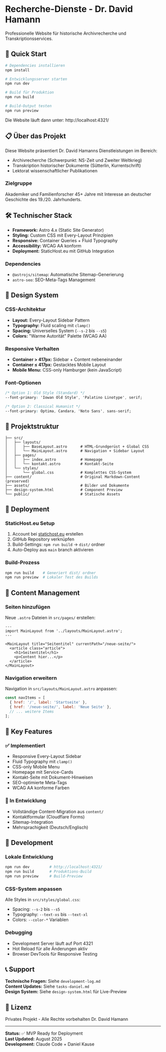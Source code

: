 # Recherche-Dienste - Dr. David Hamann

Professionelle Website für historische Archivrecherche und Transkriptionsservices.

## 🚀 Quick Start

```bash
# Dependencies installieren
npm install

# Entwicklungsserver starten
npm run dev

# Build für Produktion
npm run build

# Build-Output testen
npm run preview
```

Die Website läuft dann unter: http://localhost:4321/

## 📋 Über das Projekt

Diese Website präsentiert Dr. David Hamanns Dienstleistungen im Bereich:
- Archivrecherche (Schwerpunkt: NS-Zeit und Zweiter Weltkrieg)  
- Transkription historischer Dokumente (Sütterlin, Kurrentschrift)
- Lektorat wissenschaftlicher Publikationen

### Zielgruppe
Akademiker und Familienforscher 45+ Jahre mit Interesse an deutscher Geschichte des 19./20. Jahrhunderts.

## 🛠 Technischer Stack

- **Framework:** Astro 4.x (Static Site Generator)
- **Styling:** Custom CSS mit Every-Layout Prinzipien
- **Responsive:** Container Queries + Fluid Typography
- **Accessibility:** WCAG AA konform
- **Deployment:** StaticHost.eu mit GitHub Integration

### Dependencies
- `@astrojs/sitemap`: Automatische Sitemap-Generierung
- `astro-seo`: SEO-Meta-Tags Management

## 🎨 Design System

### CSS-Architektur
- **Layout:** Every-Layout Sidebar Pattern  
- **Typography:** Fluid scaling mit `clamp()`
- **Spacing:** Universelles System (`--s-2` bis `--s5`)
- **Colors:** "Warme Autorität" Palette (WCAG AA)

### Responsive Verhalten
- **Container > 417px:** Sidebar + Content nebeneinander
- **Container ≤ 417px:** Gestacktes Mobile Layout
- **Mobile Menu:** CSS-only Hamburger (kein JavaScript)

### Font-Optionen
```css
/* Option 1: Old Style (Standard) */
--font-primary: 'Iowan Old Style', 'Palatino Linotype', serif;

/* Option 2: Classical Humanist */
--font-primary: Optima, Candara, 'Noto Sans', sans-serif;
```

## 📁 Projektstruktur

```
├── src/
│   ├── layouts/
│   │   ├── BaseLayout.astro      # HTML-Grundgerüst + Global CSS
│   │   └── MainLayout.astro      # Navigation + Sidebar Layout
│   ├── pages/
│   │   ├── index.astro           # Homepage
│   │   └── kontakt.astro         # Kontakt-Seite
│   └── styles/
│       └── global.css            # Komplettes CSS-System
├── content/                      # Original Markdown-Content (preserved)
├── assets/                       # Bilder und Dokumente
├── design-system.html            # Component Preview
└── public/                       # Statische Assets
```

## 🚢 Deployment

### StaticHost.eu Setup
1. Account bei [statichost.eu](https://statichost.eu) erstellen
2. GitHub Repository verknüpfen
3. Build-Settings: `npm run build` → `dist/` ordner
4. Auto-Deploy aus `main` branch aktivieren

### Build-Prozess
```bash
npm run build    # Generiert dist/ ordner
npm run preview  # Lokaler Test des Builds
```

## 📝 Content Management

### Seiten hinzufügen
Neue `.astro` Dateien in `src/pages/` erstellen:

```astro
---
import MainLayout from '../layouts/MainLayout.astro';
---

<MainLayout title="Seitentitel" currentPath="/neue-seite/">
  <article class="article">
    <h1>Seitentitel</h1>
    <p>Content hier...</p>
  </article>
</MainLayout>
```

### Navigation erweitern
Navigation in `src/layouts/MainLayout.astro` anpassen:

```js
const navItems = [
  { href: '/', label: 'Startseite' },
  { href: '/neue-seite/', label: 'Neue Seite' },
  // ... weitere Items
];
```

## 🎯 Key Features

### ✅ Implementiert
- Responsive Every-Layout Sidebar
- Fluid Typography mit `clamp()`
- CSS-only Mobile Menu
- Homepage mit Service-Cards
- Kontakt-Seite mit Dokument-Hinweisen
- SEO-optimierte Meta-Tags
- WCAG AA konforme Farben

### 🔄 In Entwicklung
- Vollständige Content-Migration aus `content/` 
- Kontaktformular (Cloudflare Forms)
- Sitemap-Integration
- Mehrsprachigkeit (Deutsch/Englisch)

## 🔧 Development

### Lokale Entwicklung
```bash
npm run dev         # http://localhost:4321/
npm run build       # Produktions-Build
npm run preview     # Build-Preview
```

### CSS-System anpassen
Alle Styles in `src/styles/global.css`:
- Spacing: `--s-2` bis `--s5` 
- Typography: `--text-xs` bis `--text-xl`
- Colors: `--color-*` Variablen

### Debugging
- Development Server läuft auf Port 4321
- Hot Reload für alle Änderungen aktiv
- Browser DevTools für Responsive Testing

## 📞 Support

**Technische Fragen:** Siehe `development-log.md`  
**Content Updates:** Siehe `tasks-daniel.md`  
**Design System:** Siehe `design-system.html` für Live-Preview

## 📄 Lizenz

Privates Projekt - Alle Rechte vorbehalten Dr. David Hamann

---

**Status:** ✅ MVP Ready for Deployment  
**Last Updated:** August 2025  
**Development:** Claude Code + Daniel Kause
